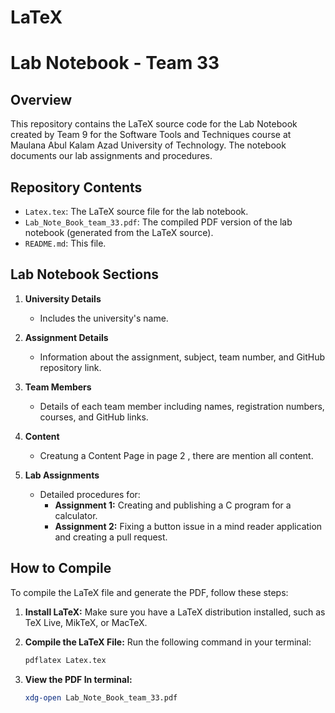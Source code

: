 # LaTeX

# Lab Notebook - Team 33

## Overview

This repository contains the LaTeX source code for the Lab Notebook created by Team 9 for the Software Tools and Techniques course at Maulana Abul Kalam Azad University of Technology. The notebook documents our lab assignments and procedures.

## Repository Contents

- `Latex.tex`: The LaTeX source file for the lab notebook.
- `Lab_Note_Book_team_33.pdf`: The compiled PDF version of the lab notebook (generated from the LaTeX source).
- `README.md`: This file.

## Lab Notebook Sections

1. **University Details**
   - Includes the university's name.

2. **Assignment Details**
   - Information about the assignment, subject, team number, and GitHub repository link.

3. **Team Members**
   - Details of each team member including names, registration numbers, courses, and GitHub links.

5. **Content**
   - Creatung a Content Page in page 2 , there are mention all content.
   
5. **Lab Assignments**
   - Detailed procedures for:
     - **Assignment 1:** Creating and publishing a C program for a calculator.
     - **Assignment 2:** Fixing a button issue in a mind reader application and creating a pull request.

## How to Compile

To compile the LaTeX file and generate the PDF, follow these steps:

1. **Install LaTeX:**
   Make sure you have a LaTeX distribution installed, such as TeX Live, MikTeX, or MacTeX.
   

3. **Compile the LaTeX File:**
   Run the following command in your terminal:
   ```bash
   pdflatex Latex.tex

4. **View the PDF In terminal:**
   ```bash
   xdg-open Lab_Note_Book_team_33.pdf

